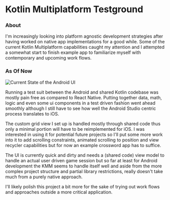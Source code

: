 # Kotlin Multiplatform Testground

### About
I'm increasingly looking into platform agnostic development strategies after having worked on native app implementations for a good while.
Some of the current Kotlin Multiplatform capabilities caught my attention and I attempted a somewhat start to finish example app to
familiarize myself with contemporary and upcoming work flows.

### As Of Now
![Current State of the Android UI](https://user-images.githubusercontent.com/12496282/116701267-00fbfe00-a9c8-11eb-8b52-18d172e95558.gif)

Running a test suit between the Android and shared Kotlin codebase was mostly pain free as compared to React Native.
Putting together data, math, logic and even some ui components in a test driven fashion went ahead smoothly although
I still have to see how well the Android Studio centric process translates to iOS.

The custom grid view I set up is handled mostly through shared code thus only a minimal portion will have to be reimplemented for iOS.
I was interested in using it for potential future projects so I'll put some more work into it to add scrolling constraints,
animated scrolling to position and view recycler capabilities but for now an example crossword app has to suffice.

The UI is currently quick and dirty and needs a (shared code) view model to handle an actual user driven game session but so far at least
for Android development the KMM seems to handle itself well and aside from the more complex project structure and partial library restrictions,
really doesn't take much from a purely native approach.

I'll likely polish this project a bit more for the sake of trying out work flows and approaches outside a more critical application.